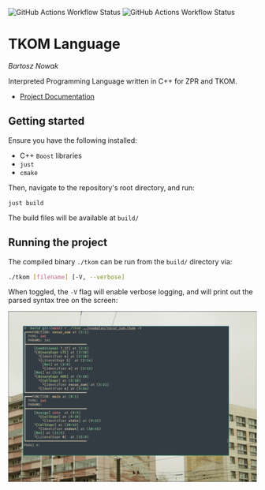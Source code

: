 ![GitHub Actions Workflow Status](https://img.shields.io/github/actions/workflow/status/doaads/tkom-lang/cmake-multi-platform.yml)
![GitHub Actions Workflow Status](https://img.shields.io/github/actions/workflow/status/doaads/tkom-lang/docs.yml?label=docs)

# TKOM Language

*Bartosz Nowak*

Interpreted Programming Language written in C++ for ZPR and TKOM.

- [Project Documentation](https://doaads.github.io/tkom-lang/)

## Getting started

Ensure you have the following installed:
* C++ `Boost` libraries
* `just`
* `cmake`

Then, navigate to the repository's root directory, and run: 

```
just build
```

The build files will be available at `build/`

## Running the project

The compiled binary `./tkom` can be run from the `build/` directory via:

```sh
./tkom [filename] [-V, --verbose]
```

When toggled, the `-V` flag will enable verbose logging, and will print out the parsed syntax tree on the screen:

![](img/2025-06-03-12-55-47.png)
